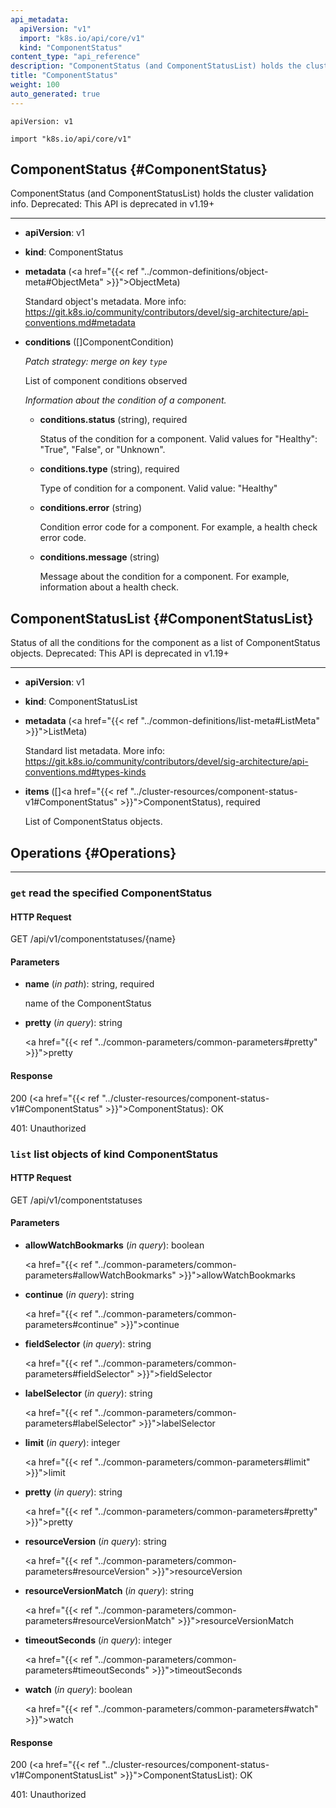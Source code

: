 ```yaml
---
api_metadata:
  apiVersion: "v1"
  import: "k8s.io/api/core/v1"
  kind: "ComponentStatus"
content_type: "api_reference"
description: "ComponentStatus (and ComponentStatusList) holds the cluster validation info."
title: "ComponentStatus"
weight: 100
auto_generated: true
---
```


<!--
The file is auto-generated from the Go source code of the component using a generic
[generator](https://github.com/kubernetes-sigs/reference-docs/). To learn how
to generate the reference documentation, please read
[Contributing to the reference documentation](/docs/contribute/generate-ref-docs/).
To update the reference content, please follow the 
[Contributing upstream](/docs/contribute/generate-ref-docs/contribute-upstream/)
guide. You can file document formatting bugs against the
[reference-docs](https://github.com/kubernetes-sigs/reference-docs/) project.
-->

`apiVersion: v1`

`import "k8s.io/api/core/v1"`


## ComponentStatus {#ComponentStatus}

ComponentStatus (and ComponentStatusList) holds the cluster validation info. Deprecated: This API is deprecated in v1.19+

<hr>

- **apiVersion**: v1


- **kind**: ComponentStatus


- **metadata** (<a href="{{< ref "../common-definitions/object-meta#ObjectMeta" >}}">ObjectMeta</a>)

  Standard object's metadata. More info: https://git.k8s.io/community/contributors/devel/sig-architecture/api-conventions.md#metadata

- **conditions** ([]ComponentCondition)

  *Patch strategy: merge on key `type`*
  
  List of component conditions observed

  <a name="ComponentCondition"></a>
  *Information about the condition of a component.*

  - **conditions.status** (string), required

    Status of the condition for a component. Valid values for "Healthy": "True", "False", or "Unknown".

  - **conditions.type** (string), required

    Type of condition for a component. Valid value: "Healthy"

  - **conditions.error** (string)

    Condition error code for a component. For example, a health check error code.

  - **conditions.message** (string)

    Message about the condition for a component. For example, information about a health check.





## ComponentStatusList {#ComponentStatusList}

Status of all the conditions for the component as a list of ComponentStatus objects. Deprecated: This API is deprecated in v1.19+

<hr>

- **apiVersion**: v1


- **kind**: ComponentStatusList


- **metadata** (<a href="{{< ref "../common-definitions/list-meta#ListMeta" >}}">ListMeta</a>)

  Standard list metadata. More info: https://git.k8s.io/community/contributors/devel/sig-architecture/api-conventions.md#types-kinds

- **items** ([]<a href="{{< ref "../cluster-resources/component-status-v1#ComponentStatus" >}}">ComponentStatus</a>), required

  List of ComponentStatus objects.





## Operations {#Operations}



<hr>






### `get` read the specified ComponentStatus

#### HTTP Request

GET /api/v1/componentstatuses/{name}

#### Parameters


- **name** (*in path*): string, required

  name of the ComponentStatus


- **pretty** (*in query*): string

  <a href="{{< ref "../common-parameters/common-parameters#pretty" >}}">pretty</a>



#### Response


200 (<a href="{{< ref "../cluster-resources/component-status-v1#ComponentStatus" >}}">ComponentStatus</a>): OK

401: Unauthorized


### `list` list objects of kind ComponentStatus

#### HTTP Request

GET /api/v1/componentstatuses

#### Parameters


- **allowWatchBookmarks** (*in query*): boolean

  <a href="{{< ref "../common-parameters/common-parameters#allowWatchBookmarks" >}}">allowWatchBookmarks</a>


- **continue** (*in query*): string

  <a href="{{< ref "../common-parameters/common-parameters#continue" >}}">continue</a>


- **fieldSelector** (*in query*): string

  <a href="{{< ref "../common-parameters/common-parameters#fieldSelector" >}}">fieldSelector</a>


- **labelSelector** (*in query*): string

  <a href="{{< ref "../common-parameters/common-parameters#labelSelector" >}}">labelSelector</a>


- **limit** (*in query*): integer

  <a href="{{< ref "../common-parameters/common-parameters#limit" >}}">limit</a>


- **pretty** (*in query*): string

  <a href="{{< ref "../common-parameters/common-parameters#pretty" >}}">pretty</a>


- **resourceVersion** (*in query*): string

  <a href="{{< ref "../common-parameters/common-parameters#resourceVersion" >}}">resourceVersion</a>


- **resourceVersionMatch** (*in query*): string

  <a href="{{< ref "../common-parameters/common-parameters#resourceVersionMatch" >}}">resourceVersionMatch</a>


- **timeoutSeconds** (*in query*): integer

  <a href="{{< ref "../common-parameters/common-parameters#timeoutSeconds" >}}">timeoutSeconds</a>


- **watch** (*in query*): boolean

  <a href="{{< ref "../common-parameters/common-parameters#watch" >}}">watch</a>



#### Response


200 (<a href="{{< ref "../cluster-resources/component-status-v1#ComponentStatusList" >}}">ComponentStatusList</a>): OK

401: Unauthorized

